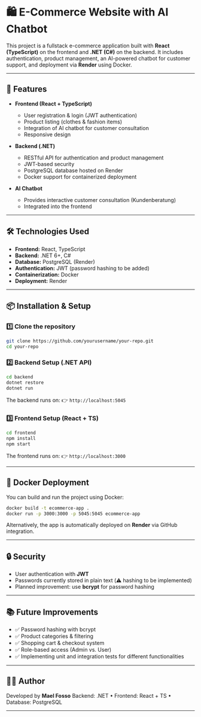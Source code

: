 # 🛍️ E-Commerce Website with AI Chatbot

This project is a fullstack e-commerce application built with **React (TypeScript)** on the frontend and **.NET (C#)** on the backend.
It includes authentication, product management, an AI-powered chatbot for customer support, and deployment via **Render** using Docker.

---

## 🚀 Features

* **Frontend (React + TypeScript)**

  * User registration & login (JWT authentication)
  * Product listing (clothes & fashion items)
  * Integration of AI chatbot for customer consultation
  * Responsive design

* **Backend (.NET)**

  * RESTful API for authentication and product management
  * JWT-based security
  * PostgreSQL database hosted on Render
  * Docker support for containerized deployment

* **AI Chatbot**

  * Provides interactive customer consultation (Kundenberatung)
  * Integrated into the frontend

---

## 🛠️ Technologies Used

* **Frontend:** React, TypeScript
* **Backend:** .NET 6+, C#
* **Database:** PostgreSQL (Render)
* **Authentication:** JWT (password hashing to be added)
* **Containerization:** Docker
* **Deployment:** Render

---

## 📦 Installation & Setup

### 1️⃣ Clone the repository

```bash
git clone https://github.com/yourusername/your-repo.git
cd your-repo
```

### 2️⃣ Backend Setup (.NET API)

```bash
cd backend
dotnet restore
dotnet run
```

The backend runs on:
👉 `http://localhost:5045`

### 3️⃣ Frontend Setup (React + TS)

```bash
cd frontend
npm install
npm start
```

The frontend runs on:
👉 `http://localhost:3000`

---

## 🐳 Docker Deployment

You can build and run the project using Docker:

```bash
docker build -t ecommerce-app .
docker run -p 3000:3000 -p 5045:5045 ecommerce-app
```

Alternatively, the app is automatically deployed on **Render** via GitHub integration.

---

## 🔒 Security

* User authentication with **JWT**
* Passwords currently stored in plain text (⚠️ hashing to be implemented)
* Planned improvement: use **bcrypt** for password hashing

---

## 📚 Future Improvements

* ✅ Password hashing with bcrypt
* ✅ Product categories & filtering
* ✅ Shopping cart & checkout system
* ✅ Role-based access (Admin vs. User)
* ✅ Implementing unit and integration tests for different functionalities

---

## 👨‍💻 Author

Developed by **Mael Fosso**
Backend: .NET • Frontend: React + TS • Database: PostgreSQL

---
